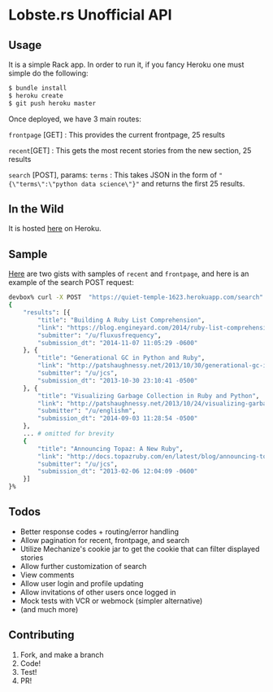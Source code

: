 # Lobste.rs Unofficial API

## Usage
It is a simple Rack app. In order to run it, if you fancy Heroku one must simple do the following:

```BASH
$ bundle install
$ heroku create
$ git push heroku master
```
Once deployed, we have 3 main routes:

`frontpage` [GET] : This provides the current frontpage, 25 results

`recent`[GET]    : This gets the most recent stories from the new section, 25 results

`search` [POST], params: `terms` : This takes JSON in the form of `"{\"terms\":\"python data science\"}"`
 and returns the first 25 results.

## In the Wild
It is hosted [here](https://quiet-temple-1623.herokuapp.com/) on Heroku.

## Sample
[Here](https://gist.github.com/ybur-yug/a51436526691e5a044b5) are two gists with samples of `recent` and `frontpage`,
and here is an example of the search POST request:

```BASH
devbox% curl -X POST  "https://quiet-temple-1623.herokuapp.com/search" -d "{\"terms\":\"python ruby\"}"
{
    "results": [{
        "title": "Building A Ruby List Comprehension",
        "link": "https://blog.engineyard.com/2014/ruby-list-comprehension",
        "submitter": "/u/fluxusfrequency",
        "submission_dt": "2014-11-07 11:05:29 -0600"
    }, {
        "title": "Generational GC in Python and Ruby",
        "link": "http://patshaughnessy.net/2013/10/30/generational-gc-in-python-and-ruby",
        "submitter": "/u/jcs",
        "submission_dt": "2013-10-30 23:10:41 -0500"
    }, {
        "title": "Visualizing Garbage Collection in Ruby and Python",
        "link": "http://patshaughnessy.net/2013/10/24/visualizing-garbage-collection-in-ruby-and-python",
        "submitter": "/u/englishm",
        "submission_dt": "2014-09-03 11:28:54 -0500"
    }, 
    ... # omitted for brevity
    {
        "title": "Announcing Topaz: A New Ruby",
        "link": "http://docs.topazruby.com/en/latest/blog/announcing-topaz/",
        "submitter": "/u/jcs",
        "submission_dt": "2013-02-06 12:04:09 -0600"
    }]
}%                 
```
## Todos
- Better response codes + routing/error handling
- Allow pagination for recent, frontpage, and search
- Utilize Mechanize's cookie jar to get the cookie that can filter displayed stories
- Allow further customization of search
- View comments
- Allow user login and profile updating
- Allow invitations of other users once logged in
- Mock tests with VCR or webmock (simpler alternative)
- (and much more)

## Contributing
1. Fork, and make a branch
2. Code!
3. Test!
4. PR!

